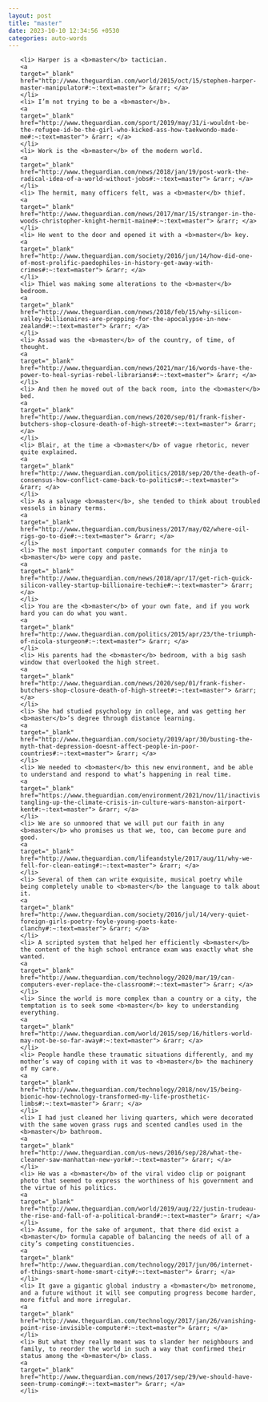 ```yaml
---
layout: post
title: "master"
date: 2023-10-10 12:34:56 +0530
categories: auto-words
---
```

<ol>

    <li> Harper is a <b>master</b> tactician.
    <a 
    target="_blank" 
    href="http://www.theguardian.com/world/2015/oct/15/stephen-harper-master-manipulator#:~:text=master"> &rarr; </a>
    </li>
    <li> I’m not trying to be a <b>master</b>.
    <a 
    target="_blank" 
    href="http://www.theguardian.com/sport/2019/may/31/i-wouldnt-be-the-refugee-id-be-the-girl-who-kicked-ass-how-taekwondo-made-me#:~:text=master"> &rarr; </a>
    </li>
    <li> Work is the <b>master</b> of the modern world.
    <a 
    target="_blank" 
    href="http://www.theguardian.com/news/2018/jan/19/post-work-the-radical-idea-of-a-world-without-jobs#:~:text=master"> &rarr; </a>
    </li>
    <li> The hermit, many officers felt, was a <b>master</b> thief.
    <a 
    target="_blank" 
    href="http://www.theguardian.com/news/2017/mar/15/stranger-in-the-woods-christopher-knight-hermit-maine#:~:text=master"> &rarr; </a>
    </li>
    <li> He went to the door and opened it with a <b>master</b> key.
    <a 
    target="_blank" 
    href="http://www.theguardian.com/society/2016/jun/14/how-did-one-of-most-prolific-paedophiles-in-history-get-away-with-crimes#:~:text=master"> &rarr; </a>
    </li>
    <li> Thiel was making some alterations to the <b>master</b> bedroom.
    <a 
    target="_blank" 
    href="http://www.theguardian.com/news/2018/feb/15/why-silicon-valley-billionaires-are-prepping-for-the-apocalypse-in-new-zealand#:~:text=master"> &rarr; </a>
    </li>
    <li> Assad was the <b>master</b> of the country, of time, of thought.
    <a 
    target="_blank" 
    href="http://www.theguardian.com/news/2021/mar/16/words-have-the-power-to-heal-syrias-rebel-librarians#:~:text=master"> &rarr; </a>
    </li>
    <li> And then he moved out of the back room, into the <b>master</b> bed.
    <a 
    target="_blank" 
    href="http://www.theguardian.com/news/2020/sep/01/frank-fisher-butchers-shop-closure-death-of-high-street#:~:text=master"> &rarr; </a>
    </li>
    <li> Blair, at the time a <b>master</b> of vague rhetoric, never quite explained.
    <a 
    target="_blank" 
    href="http://www.theguardian.com/politics/2018/sep/20/the-death-of-consensus-how-conflict-came-back-to-politics#:~:text=master"> &rarr; </a>
    </li>
    <li> As a salvage <b>master</b>, she tended to think about troubled vessels in binary terms.
    <a 
    target="_blank" 
    href="http://www.theguardian.com/business/2017/may/02/where-oil-rigs-go-to-die#:~:text=master"> &rarr; </a>
    </li>
    <li> The most important computer commands for the ninja to <b>master</b> were copy and paste.
    <a 
    target="_blank" 
    href="http://www.theguardian.com/news/2018/apr/17/get-rich-quick-silicon-valley-startup-billionaire-techie#:~:text=master"> &rarr; </a>
    </li>
    <li> You are the <b>master</b> of your own fate, and if you work hard you can do what you want.
    <a 
    target="_blank" 
    href="http://www.theguardian.com/politics/2015/apr/23/the-triumph-of-nicola-sturgeon#:~:text=master"> &rarr; </a>
    </li>
    <li> His parents had the <b>master</b> bedroom, with a big sash window that overlooked the high street.
    <a 
    target="_blank" 
    href="http://www.theguardian.com/news/2020/sep/01/frank-fisher-butchers-shop-closure-death-of-high-street#:~:text=master"> &rarr; </a>
    </li>
    <li> She had studied psychology in college, and was getting her <b>master</b>’s degree through distance learning.
    <a 
    target="_blank" 
    href="http://www.theguardian.com/society/2019/apr/30/busting-the-myth-that-depression-doesnt-affect-people-in-poor-countries#:~:text=master"> &rarr; </a>
    </li>
    <li> We needed to <b>master</b> this new environment, and be able to understand and respond to what’s happening in real time.
    <a 
    target="_blank" 
    href="https://www.theguardian.com/environment/2021/nov/11/inactivists-tangling-up-the-climate-crisis-in-culture-wars-manston-airport-kent#:~:text=master"> &rarr; </a>
    </li>
    <li> We are so unmoored that we will put our faith in any <b>master</b> who promises us that we, too, can become pure and good.
    <a 
    target="_blank" 
    href="http://www.theguardian.com/lifeandstyle/2017/aug/11/why-we-fell-for-clean-eating#:~:text=master"> &rarr; </a>
    </li>
    <li> Several of them can write exquisite, musical poetry while being completely unable to <b>master</b> the language to talk about it.
    <a 
    target="_blank" 
    href="http://www.theguardian.com/society/2016/jul/14/very-quiet-foreign-girls-poetry-foyle-young-poets-kate-clanchy#:~:text=master"> &rarr; </a>
    </li>
    <li> A scripted system that helped her efficiently <b>master</b> the content of the high school entrance exam was exactly what she wanted.
    <a 
    target="_blank" 
    href="http://www.theguardian.com/technology/2020/mar/19/can-computers-ever-replace-the-classroom#:~:text=master"> &rarr; </a>
    </li>
    <li> Since the world is more complex than a country or a city, the temptation is to seek some <b>master</b> key to understanding everything.
    <a 
    target="_blank" 
    href="http://www.theguardian.com/world/2015/sep/16/hitlers-world-may-not-be-so-far-away#:~:text=master"> &rarr; </a>
    </li>
    <li> People handle these traumatic situations differently, and my mother’s way of coping with it was to <b>master</b> the machinery of my care.
    <a 
    target="_blank" 
    href="http://www.theguardian.com/technology/2018/nov/15/being-bionic-how-technology-transformed-my-life-prosthetic-limbs#:~:text=master"> &rarr; </a>
    </li>
    <li> I had just cleaned her living quarters, which were decorated with the same woven grass rugs and scented candles used in the <b>master</b> bathroom.
    <a 
    target="_blank" 
    href="http://www.theguardian.com/us-news/2016/sep/28/what-the-cleaner-saw-manhattan-new-york#:~:text=master"> &rarr; </a>
    </li>
    <li> He was a <b>master</b> of the viral video clip or poignant photo that seemed to express the worthiness of his government and the virtue of his politics.
    <a 
    target="_blank" 
    href="http://www.theguardian.com/world/2019/aug/22/justin-trudeau-the-rise-and-fall-of-a-political-brand#:~:text=master"> &rarr; </a>
    </li>
    <li> Assume, for the sake of argument, that there did exist a <b>master</b> formula capable of balancing the needs of all of a city’s competing constituencies.
    <a 
    target="_blank" 
    href="http://www.theguardian.com/technology/2017/jun/06/internet-of-things-smart-home-smart-city#:~:text=master"> &rarr; </a>
    </li>
    <li> It gave a gigantic global industry a <b>master</b> metronome, and a future without it will see computing progress become harder, more fitful and more irregular.
    <a 
    target="_blank" 
    href="http://www.theguardian.com/technology/2017/jan/26/vanishing-point-rise-invisible-computer#:~:text=master"> &rarr; </a>
    </li>
    <li> But what they really meant was to slander her neighbours and family, to reorder the world in such a way that confirmed their status among the <b>master</b> class.
    <a 
    target="_blank" 
    href="http://www.theguardian.com/news/2017/sep/29/we-should-have-seen-trump-coming#:~:text=master"> &rarr; </a>
    </li>